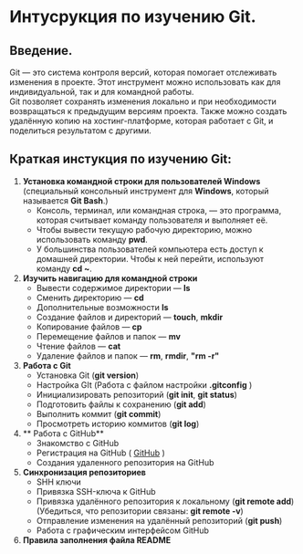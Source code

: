 # Интусрукция по изучению Git.  

## Введение.  

Git — это система контроля версий, которая помогает отслеживать изменения в проекте. Этот инструмент можно использовать как для индивидуальной, так и для командной работы.  
Git позволяет сохранять изменения локально и при необходимости возвращаться к предыдущим версиям проекта. Также можно создать удалённую копию на хостинг-платформе, которая работает с Git, и поделиться результатом с другими.  

## Краткая инстукция по изучению Git:    

1. **Установка командной строки для пользователей Windows** (специальный консольный инструмент для **Windows**, который называется **Git Bash**.)  
    - Консоль, терминал, или командная строка, — это программа, которая считывает команду пользователя и выполняет её.  
    - Чтобы вывести текущую рабочую директорию, можно использовать команду __pwd__.  
    - У большинства пользователей компьютера есть доступ к домашней директории. Чтобы к ней перейти, используют команду __cd ~__.  
2. **Изучить навигацию для командной строки**  
    - Вывести содержимое директории — __ls__  
    - Сменить директорию — __cd__  
    - Дополнительные возможности __ls__  
    - Создание файлов и директорий — __touch__, __mkdir__  
    - Копирование файлов — __cp__  
    - Перемещение файлов и папок — __mv__  
    - Чтение файлов — __cat__  
    - Удаление файлов и папок — __rm__, __rmdir__, __"rm -r"__   
3. **Работа с Git**  
    - Установка Git (__git version__)  
    - Настройка GIt (Работа с файлом настройки __.gitconfig__ )  
    - Инициализировать репозиторий (__git init__, __git status__)  
    - Подготовить файлы к сохранению (__git add__)  
    - Выполнить коммит (__git commit__)  
    - Просмотреть историю коммитов (__git log__)  
4. ** Работа с GitHub**  
    - Знакомство с GitHub  
    - Регистрация на GitHub ( [GitHub](https://github.com/) )  
    - Создания удаленного репозитория на GitHub  
5.  **Синхронизация репозиториев**  
    - SHH ключи  
    - Привязка SSH-ключа к GitHub  
    - Привязка удалённого репозитория к локальному (__git remote add__)  
      (Убедиться, что репозитории связаны: __git remote -v__)  	  
    - Отправление изменения на удалённый репозиторий (__git push__)  
    - Работа с графическим интерфейсом GitHub  
6. **Правила заполнения файла README**  






